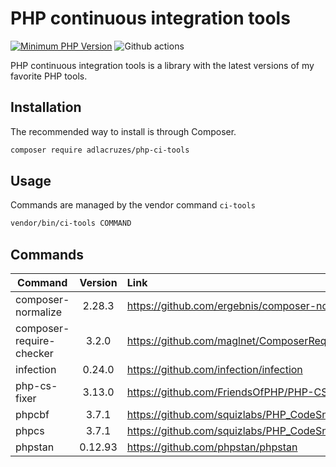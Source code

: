 # PHP continuous integration tools

[![Minimum PHP Version](https://img.shields.io/badge/php-%3E%3D%207.4-8892BF.svg?style=flat-square)](https://php.net/)
![Github actions](https://github.com/adlacruzes/php-ci-tools/workflows/Continuous%20Integration/badge.svg?branch=master)
                 
PHP continuous integration tools is a library with the latest versions of my favorite PHP tools.

## Installation

The recommended way to install is through Composer.

```sh
composer require adlacruzes/php-ci-tools
``` 

## Usage

Commands are managed by the vendor command `ci-tools`

```sh
vendor/bin/ci-tools COMMAND
```

## Commands

| Command                  | Version | Link                                               |
|--------------------------|:-------:|:---------------------------------------------------|
| composer-normalize       | 2.28.3  | https://github.com/ergebnis/composer-normalize     |
| composer-require-checker |  3.2.0  | https://github.com/maglnet/ComposerRequireChecker  |
| infection                | 0.24.0  | https://github.com/infection/infection             |
| php-cs-fixer             | 3.13.0  | https://github.com/FriendsOfPHP/PHP-CS-Fixer       |
| phpcbf                   |  3.7.1  | https://github.com/squizlabs/PHP_CodeSniffer       |
| phpcs                    |  3.7.1  | https://github.com/squizlabs/PHP_CodeSniffer       |
| phpstan                  | 0.12.93 | https://github.com/phpstan/phpstan                 |
